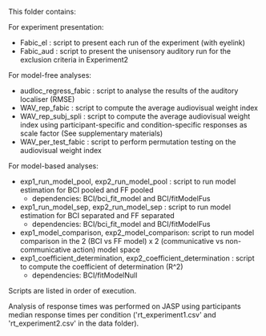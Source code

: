 This folder contains:

For experiment presentation:
* Fabic_el : script to present each run of the experiment (with eyelink)
* Fabic_aud : script to present the unisensory auditory run for the exclusion criteria in Experiment2

For model-free analyses:
* audloc_regress_fabic : script to analyse the results of the auditory localiser (RMSE)
* WAV_rep_fabic : script to compute the average audiovisual weight index
* WAV_rep_subj_spli : script to compute the average audiovisual weight index using participant-specific and condition-specific responses as scale factor (See supplementary materials)
* WAV_per_test_fabic : script to perform permutation testing on the audiovisual weight index

For model-based analyses:
* exp1_run_model_pool, exp2_run_model_pool : script to run model estimation for BCI pooled and FF pooled
  - dependencies: BCI/bci_fit_model and BCI/fitModelFus
* exp1_run_model_sep, exp2_run_model_sep : script to run model estimation for BCI separated and FF separated
  - dependencies: BCI/bci_fit_model and BCI/fitModelFus
* exp1_model_comparison, exp2_model_comparison: script to run model comparison in the 2 (BCI vs FF model) x 2 (communicative vs non-communicative action) model space
* exp1_coefficient_determination, exp2_coefficient_determination : script to compute the coefficient of determination (R^2)
  - dependencies: BCI/fitModelNull

Scripts are listed in order of execution.

Analysis of response times was performed on JASP using participants median response times per condition ('rt_experiment1.csv' and 'rt_experiment2.csv' in the data folder).
